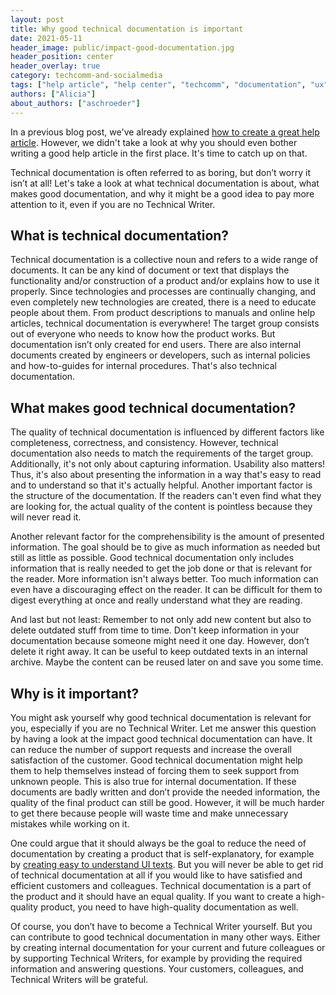 ```yaml
---
layout: post
title: Why good technical documentation is important
date: 2021-05-11
header_image: public/impact-good-documentation.jpg
header_position: center
header_overlay: true
category: techcomm-and-socialmedia
tags: ["help article", "help center", "techcomm", "documentation", "ux"]
authors: ["Alicia"]
about_authors: ["aschroeder"]
---
```


In a previous blog post, we've already explained [how to create a great help article](/blog/techcomm-and-socialmedia/in-three-steps-to-a-great-help-article/).
However, we didn't take a look at why you should even bother writing a good help article in the first place.
It's time to catch up on that.

Technical documentation is often referred to as boring, but don’t worry it isn’t at all!
Let's take a look at what technical documentation is about, what makes good documentation, and why it might be a good idea to pay more attention to it, even if you are no Technical Writer.

## What is technical documentation?

Technical documentation is a collective noun and refers to a wide range of documents.
It can be any kind of document or text that displays the functionality and/or construction of a product and/or explains how to use it properly.
Since technologies and processes are continually changing, and even completely new technologies are created, there is a need to educate people about them.
From product descriptions to manuals and online help articles, technical documentation is everywhere!
The target group consists out of everyone who needs to know how the product works.
But documentation isn’t only created for end users.
There are also internal documents created by engineers or developers, such as internal policies and how-to-guides for internal procedures.
That's also technical documentation.

## What makes good technical documentation?

The quality of technical documentation is influenced by different factors like completeness, correctness, and consistency.
However, technical documentation also needs to match the requirements of the target group.
Additionally, it's not only about capturing information.
Usability also matters!
Thus, it's also about presenting the information in a way that's easy to read and to understand so that it's actually helpful.
Another important factor is the structure of the documentation.
If the readers can't even find what they are looking for, the actual quality of the content is pointless because they will never read it.

Another relevant factor for the comprehensibility is the amount of presented information.
The goal should be to give as much information as needed but still as little as possible.
Good technical documentation only includes information that is really needed to get the job done or that is relevant for the reader.
More information isn't always better.
Too much information can even have a discouraging effect on the reader.
It can be difficult for them to digest everything at once and really understand what they are reading.

And last but not least: Remember to not only add new content but also to delete outdated stuff from time to time.
Don't keep information in your documentation because someone might need it one day.
However, don’t delete it right away.
It can be useful to keep outdated texts in an internal archive.
Maybe the content can be reused later on and save you some time.

## Why is it important?

You might ask yourself why good technical documentation is relevant for you, especially if you are no Technical Writer.
Let me answer this question by having a look at the impact good technical documentation can have.
It can reduce the number of support requests and increase the overall satisfaction of the customer.
Good technical documentation might help them to help themselves instead of forcing them to seek support from unknown people.
This is also true for internal documentation.
If these documents are badly written and don’t provide the needed information, the quality of the final product can still be good.
However, it will be much harder to get there because people will waste time and make unnecessary mistakes while working on it.

One could argue that it should always be the goal to reduce the need of documentation by creating a product that is self-explanatory, for example by [creating easy to understand UI texts](/blog/language-and-localization/how-to-create-awesome-ui-texts/).
But you will never be able to get rid of technical documentation at all if you would like to have satisfied and efficient customers and colleagues.
Technical documentation is a part of the product and it should have an equal quality.
If you want to create a high-quality product, you need to have high-quality documentation as well.

Of course, you don’t have to become a Technical Writer yourself.
But you can contribute to good technical documentation in many other ways.
Either by creating internal documentation for your current and future colleagues or by supporting Technical Writers, for example by providing the required information and answering questions.
Your customers, colleagues, and Technical Writers will be grateful.